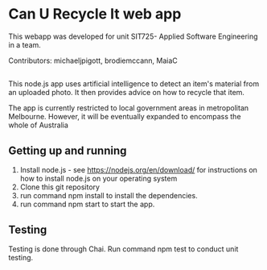 # Can U Recycle It web app

This webapp was developed for unit SIT725- Applied Software Engineering in a team. 

Contributors: michaeljpigott, brodiemccann, MaiaC

##

This node.js app uses artificial intelligence to detect an item's material from an uploaded photo. It then provides advice on how to recycle that item.

The app is currently restricted to local government areas in metropolitan Melbourne. However, it will be eventually expanded to encompass the whole of Australia

## Getting up and running

1. Install node.js - see https://nodejs.org/en/download/ for instructions on how to install node.js on your operating system
2. Clone this git repository
3. run command npm install to install the dependencies.
4. run command npm start to start the app.

## Testing

Testing is done through Chai. Run command npm test to conduct unit testing.
